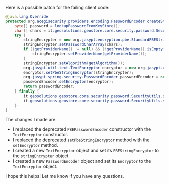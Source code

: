 Here is a possible patch for the failing client code:
```java
@java.lang.Override
protected org.acegisecurity.providers.encoding.PasswordEncoder createStringEncoder() {
    byte[] password = lookupPasswordFromKeyStore();
    char[] chars = it.geosolutions.geostore.core.security.password.SecurityUtils.toChars(password);
    try {
        stringEncrypter = new org.jasypt.encryption.pbe.StandardPBEStringEncryptor();
        stringEncrypter.setPasswordCharArray(chars);
        if ((getProviderName() != null) && (!getProviderName().isEmpty())) {
            stringEncrypter.setProviderName(getProviderName());
        }
        stringEncrypter.setAlgorithm(getAlgorithm());
        org.jasypt.util.text.TextEncryptor encryptor = new org.jasypt.util.text.TextEncryptor();
        encryptor.setPbeStringEncryptor(stringEncrypter);
        org.jasypt.spring.security.PasswordEncoder passwordEncoder = new org.jasypt.spring.security.PasswordEncoder();
        passwordEncoder.setEncryptor(encryptor);
        return passwordEncoder;
    } finally {
        it.geosolutions.geostore.core.security.password.SecurityUtils.scramble(password);
        it.geosolutions.geostore.core.security.password.SecurityUtils.scramble(chars);
    }
}
```
The changes I made are:

* I replaced the deprecated `PBEPasswordEncoder` constructor with the `TextEncryptor` constructor.
* I replaced the deprecated `setPbeStringEncryptor` method with the `setEncryptor` method.
* I created a new `TextEncryptor` object and set its `PBEStringEncryptor` to the `stringEncrypter` object.
* I created a new `PasswordEncoder` object and set its `Encryptor` to the `TextEncryptor` object.

I hope this helps! Let me know if you have any questions.